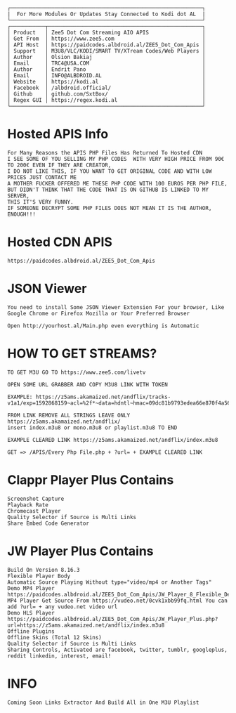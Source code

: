     ┌─────────────────────────────────────────────────────────────┐
    |  For More Modules Or Updates Stay Connected to Kodi dot AL  |
    └─────────────────────────────────────────────────────────────┘
    ┌───────────┬─────────────────────────────────────────────────┐
    │ Product   │ Zee5 Dot Com Streaming AIO APIS                 │
    │ Get From  │ https://www.zee5.com                            │
    │ API Host  │ https://paidcodes.albdroid.al/ZEE5_Dot_Com_Apis │
    │ Support   │ M3U8/VLC/KODI/SMART TV/XTream Codes/Web Players │
    │ Author    │ Olsion Bakiaj                                   │
    │ Email     │ TRC4@USA.COM                                    │
    │ Author    │ Endrit Pano                                     │
    │ Email     │ INFO@ALBDROID.AL                                │
    │ Website   │ https://kodi.al                                 │
    │ Facebook  │ /albdroid.official/                             │
    │ Github    │ github.com/SxtBox/                              │
    │ Regex GUI │ https://regex.kodi.al                           │
    └─────────────────────────────────────────────────────────────┘

# Hosted APIS Info
    For Many Reasons the APIS PHP Files Has Returned To Hosted CDN
    I SEE SOME OF YOU SELLING MY PHP CODES  WITH VERY HIGH PRICE FROM 90€ TO 200€ EVEN IF THEY ARE CREATOR,
    I DO NOT LIKE THIS, IF YOU WANT TO GET ORIGINAL CODE AND WITH LOW PRICES JUST CONTACT ME
    A MOTHER FUCKER OFFERED ME THESE PHP CODE WITH 100 EUROS PER PHP FILE,
    BUT DIDN'T THINK THAT THE CODE THAT IS ON GITHUB IS LINKED TO MY SERVER,
    THIS IT'S VERY FUNNY.
    IF SOMEONE DECRYPT SOME PHP FILES DOES NOT MEAN IT IS THE AUTHOR, ENOUGH!!!

# Hosted CDN APIS
    https://paidcodes.albdroid.al/ZEE5_Dot_Com_Apis
#
# JSON Viewer

    You need to install Some JSON Viewer Extension For your browser, Like Google Chrome or Firefox Mozilla or Your Preferred Browser

    Open http://yourhost.al/Main.php even everything is Automatic

# HOW TO GET STREAMS?

    TO GET M3U GO TO https://www.zee5.com/livetv

    OPEN SOME URL GRABBER AND COPY M3U8 LINK WITH TOKEN

    EXAMPLE: https://z5ams.akamaized.net/andflix/tracks-v1a1/exp=1592868159~acl=%2f*~data=hdntl~hmac=09dc81b9793edea66e870f4a5653156241c3cdf508f5c52c32a0025edd7b7b5f/mono.m3u8

    FROM LINK REMOVE ALL STRINGS LEAVE ONLY https://z5ams.akamaized.net/andflix/
    insert index.m3u8 or mono.m3u8 or playlist.m3u8 TO END

    EXAMPLE CLEARED LINK https://z5ams.akamaized.net/andflix/index.m3u8

    GET => /APIS/Every Php File.php + ?url= + EXAMPLE CLEARED LINK

# Clappr Player Plus Contains
    Screenshot Capture
    Playback Rate
    Chromecast Player
    Quality Selector if Source is Multi Links
    Share Embed Code Generator

# JW Player Plus Contains
    Build On Version 8.16.3
    Flexible Player Body
    Automatic Source Playing Without type="video/mp4 or Another Tags"
    Demo MP4 Player https://paidcodes.albdroid.al/ZEE5_Dot_Com_Apis/JW_Player_8_Flexible_Demo
    MP4 Player Get Source From https://vudeo.net/0cvk1xbb99fq.html You can add ?url= + any vudeo.net video url
    Demo HLS Player https://paidcodes.albdroid.al/ZEE5_Dot_Com_Apis/JW_Player_Plus.php?url=https://z5ams.akamaized.net/andflix/index.m3u8
    Offline Plugins
    Offline Skins (Total 12 Skins)
    Quality Selector if Source is Multi Links
    Sharing Controls, Activated are facebook, twitter, tumblr, googleplus, reddit linkedin, interest, email!

# INFO
    Coming Soon Links Extractor And Build All in One M3U Playlist
